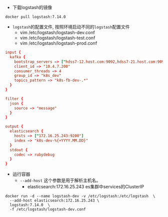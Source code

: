 

- 下载logstash的镜像
``` shell
docker pull logstash:7.14.0
```
- `logstash`的配置文件, 按照环境启动不同的`logstash`配置文件
  - vim /etc/logstash/logstash-dev.conf
  - vim /etc/logstash/logstash-test.conf
  - vim /etc/logstash/logstash-prod.conf
``` conf
input {
  kafka {
    bootstrap_servers => ["hdss7-12.host.com:9092,hdss7-21.host.com:9092,hdss7-22.host.com:9092"]
    client_id => "10.4.7.200"
    consumer_threads => 4
    group_id => "k8s_dev"
    topics_pattern => "k8s-fb-dev-.*"
  }
}

filter {
  json {
    source => "message"
  }
}

output {
  elasticsearch {
    hosts => ["172.16.25.243:9200"]
    index => "k8s-dev-%{+YYYY.MM.DD}"
  }
  stdout {
    codec => rubydebug
  }
}
```
- 运行容器
  - `--add-host` 这个参数是用于解析主机名。
    - elasticsearch:172.16.25.243 es集群中services的ClusterIP
``` shell
docker run -d --name logstash-dev -v /etc/logstash:/etc/logstash  \
  --add-host elasticsearch:172.16.25.243 \
  logstash:7.14.0  \
  -f /etc/logstash/logstash-dev.conf
```

